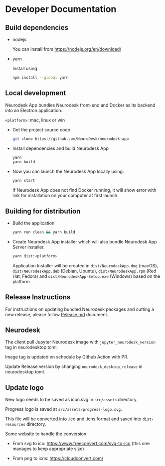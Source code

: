# Developer Documentation

## Build dependencies

- nodejs

  You can install from https://nodejs.org/en/download/

- yarn

  Install using

  ```bash
  npm install --global yarn
  ```

## Local development

Neurodesk App bundles Neurodesk front-end and Docker as its backend into an Electron application.

`<platform>`: mac, linux or win

- Get the project source code

  ```bash
  git clone https://github.com/NeuroDesk/neurodesk-app
  ```

- Install dependencies and build Neurodesk App

  ```bash
  yarn
  yarn build
  ```

- Now you can launch the Neurodesk App locally using:

  ```bash
  yarn start
  ```

  If Neurodesk App does not find Docker running, it will show error with link for installation on your computer at first launch.

## Building for distribution

- Build the application

  ```bash
  yarn run clean && yarn build
  ```

- Create Neurodesk App installer which will also bundle Neurodesk App Server installer.

  ```bash
  yarn dist:<platform>
  ```

  Application Installer will be created in `dist/NeurodeskApp.dmg` (macOS), `dist/NeurodeskApp.deb` (Debian, Ubuntu), `dist/NeurodeskApp.rpm` (Red Hat, Fedora) and `dist/NeurodeskApp-Setup.exe` (Windows) based on the platform

## Release Instructions

For instructions on updating bundled Neurodesk packages and cutting a new release, please follow [Release.md](Release.md) document.

## Neurodesk

The client pull Jupyter Neurodesk image with `jupyter_neurodesk_version` tag in neurodesktop.toml.

Image tag is updated on schedule by Github Action with PR.

Update Release version by changing `neurodesk_desktop_release` in neurodesktop.toml.

## Update logo

New logo needs to be saved as icon.svg in `src/assets` directory.

Progress logo is saved at `src/assets/progress-logo.svg`.

This file will be converted into .ico and .icns format and saved into `dist-resources` directory.

Some website to handle the conversion:

- From svg to ico: https://www.freeconvert.com/svg-to-ico (this one manages to keep appropriate size)

- From png to icns: https://cloudconvert.com/
